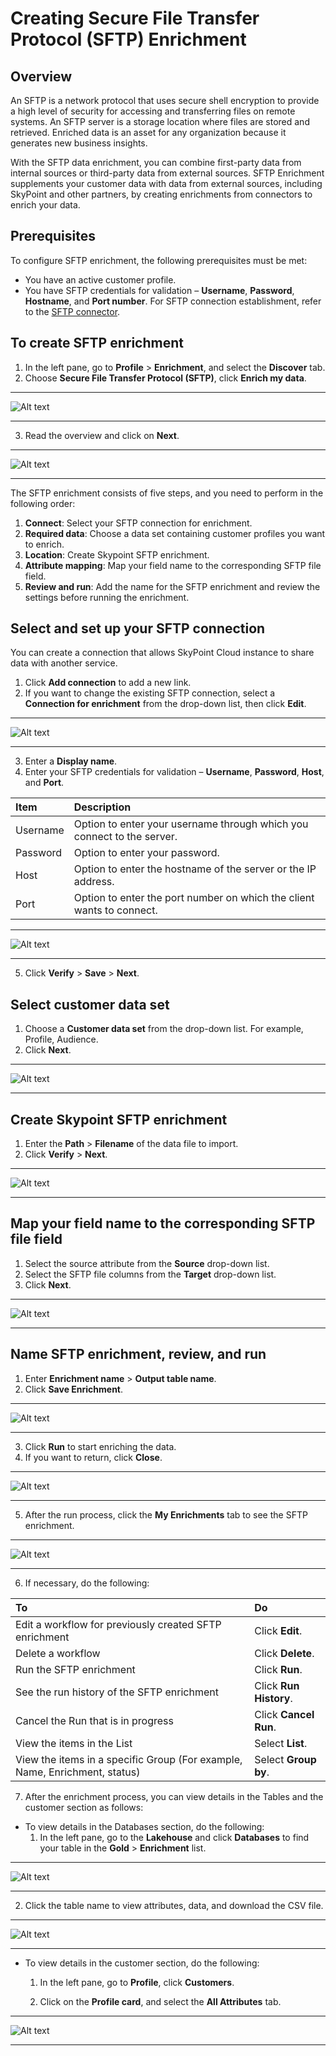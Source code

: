 # Creating Secure File Transfer Protocol (SFTP) Enrichment

## Overview

An SFTP is a network protocol that uses secure shell encryption to provide a high level of security for accessing and transferring files on remote systems. An SFTP server is a storage location where files are stored and retrieved. Enriched data is an asset for any organization because it generates new business insights.

With the SFTP data enrichment, you can combine first-party data from internal sources or third-party data from external sources. SFTP Enrichment supplements your customer data with data from external sources, including SkyPoint and other partners, by creating enrichments from connectors to enrich your data.

## Prerequisites

To configure SFTP enrichment, the following prerequisites must be met:

- You have an active customer profile.
- You have SFTP credentials for validation – **Username**, **Password**, **Hostname**, and **Port number**. For SFTP connection establishment, refer to the [SFTP connector](sftp.md).   

## To create SFTP enrichment

1. In the left pane, go to **Profile** > **Enrichment**, and select the **Discover** tab.
2. Choose **Secure File Transfer Protocol (SFTP)**, click **Enrich my data**.

---

![Alt text](/doc_snippets/SFTP_Enrich.png)

---

3. Read the overview and click on **Next**.

---

![Alt text](/doc_snippets/SFTP_Overview.png)

---

The SFTP enrichment consists of five steps, and you need to perform in the following order:

1. **Connect**: Select your SFTP connection for enrichment.
2. **Required data**: Choose a data set containing customer profiles you want to enrich.
3. **Location**: Create Skypoint SFTP enrichment.
4. **Attribute mapping**: Map your field name to the corresponding SFTP file field.
5. **Review and run**: Add the name for the SFTP enrichment and review the settings before running the enrichment.

## Select and set up your SFTP connection

You can create a connection that allows SkyPoint Cloud instance to share data with another service.

1. Click **Add connection** to add a new link.
2. If you want to change the existing SFTP connection, select a **Connection for enrichment** from the drop-down list, then click **Edit**.

---

![Alt text](/doc_snippets/SFTP_Connect.png)

---

3. Enter a **Display name**.
4. Enter your SFTP credentials for validation – **Username**, **Password**, **Host**, and **Port**. 

|Item|Description|
| :- | :- |
|Username|Option to enter your username through which you connect to the server.|
|Password|Option to enter your password.|
|Host|Option to enter the hostname of the server or the IP address.|
|Port|Option to enter the port number on which the client wants to connect.|

---

![Alt text](/doc_snippets/SFTP_SetUpConnections.png)

---

5. Click **Verify** > **Save** > **Next**.

## Select customer data set

1. Choose a **Customer data set** from the drop-down list. For example, Profile, Audience.
2. Click **Next**.

---

![Alt text](/doc_snippets/SFTP_RequiredData.png)

---

## Create Skypoint SFTP enrichment

1. Enter the **Path** > **Filename** of the data file to import. 
2. Click **Verify** > **Next**.

---

![Alt text](/doc_snippets/SFTP_Location.png)

---

## Map your field name to the corresponding SFTP file field

1. Select the source attribute from the **Source** drop-down list.
2. Select the SFTP file columns from the **Target** drop-down list. 
3. Click **Next**.

---

![Alt text](/doc_snippets/SFTP_DataMapping.png)

---

## Name SFTP enrichment, review, and run

1. Enter **Enrichment name** > **Output table name**.
2. Click **Save Enrichment**.

---

![Alt text](/doc_snippets/SFTP_Name.png)

---

3. Click **Run** to start enriching the data.
4. If you want to return, click **Close**.

---

![Alt text](/doc_snippets/SFTP_Run.png)

---

5. After the run process, click the **My Enrichments** tab to see the SFTP enrichment.

---

![Alt text](/doc_snippets/SFTP_Output.png)

---

6. If necessary, do the following:

|To|Do|
| :- | :- |
|Edit a workflow for previously created SFTP enrichment|Click **Edit**.|
|Delete a workflow|Click **Delete**.|
|Run the SFTP enrichment|Click **Run**.|
|See the run history of the SFTP enrichment|Click **Run History**.|
|Cancel the Run that is in progress|Click **Cancel Run**.|
|View the items in the List|Select **List**.|
|View the items in a specific Group (For example, Name, Enrichment, status)|Select **Group by**.|

7. After the enrichment process, you can view details in the Tables and the customer section as follows:
- To view details in the Databases section, do the following:
   1. In the left pane, go to the **Lakehouse** and click **Databases** to find your table in the **Gold** > **Enrichment** list.

---

![Alt text](/doc_snippets/SFTP_Entity.png)

---

   2. Click the table name to view attributes, data, and download the CSV file.
   
---

![Alt text](/doc_snippets/SFTP_Entity_Attributes.png)

---
    
- To view details in the customer section, do the following:
   1. In the left pane, go to **Profile**, click **Customers**.

   2. Click on the **Profile card**, and select the **All Attributes** tab.

---

![Alt text](/doc_snippets/SFTP_Profile_Customers.png)

---

  
   
      





